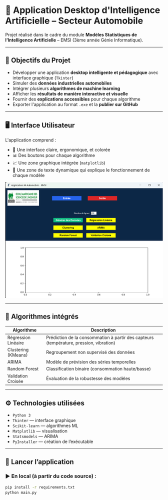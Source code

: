 # 🧠 Application Desktop d'Intelligence Artificielle – Secteur Automobile

Projet réalisé dans le cadre du module **Modèles Statistiques de l’Intelligence Artificielle** – EMSI (3ème année Génie Informatique).  

---

## 🎯 Objectifs du Projet

- Développer une application **desktop intelligente et pédagogique** avec interface graphique (`Tkinter`)
- Simuler des **données industrielles automobiles**
- Intégrer plusieurs **algorithmes de machine learning**
- Afficher les **résultats de manière interactive et visuelle**
- Fournir des **explications accessibles** pour chaque algorithme
- Exporter l'application au format `.exe` et la **publier sur GitHub**

---

## 🖥️ Interface Utilisateur

L'application comprend :

- 🎨 Une interface claire, ergonomique, et colorée
- 📊 Des boutons pour chaque algorithme
- 📈 Une zone graphique intégrée (`matplotlib`)
- 🧾 Une zone de texte dynamique qui explique le fonctionnement de chaque modèle

![Aperçu de l'application](screenshot.png)

---

## 🧪 Algorithmes intégrés

| Algorithme           | Description                                                                 |
|----------------------|-----------------------------------------------------------------------------|
| Régression Linéaire  | Prédiction de la consommation à partir des capteurs (température, pression, vibration) |
| Clustering (KMeans)  | Regroupement non supervisé des données                                      |
| ARIMA                | Modèle de prévision des séries temporelles                                 |
| Random Forest        | Classification binaire (consommation haute/basse)                          |
| Validation Croisée   | Évaluation de la robustesse des modèles                                    |

---

## ⚙️ Technologies utilisées

- `Python 3`
- `Tkinter` — interface graphique
- `Scikit-learn` — algorithmes ML
- `Matplotlib` — visualisation
- `Statsmodels` — ARIMA
- `PyInstaller` — création de l’exécutable

---

## 🚀 Lancer l’application

### ▶️ En local (à partir du code source) :
```bash
pip install -r requirements.txt
python main.py
